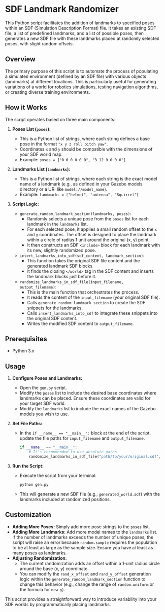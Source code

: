 # SDF Landmark Randomizer

This Python script facilitates the addition of landmarks to specified poses within an SDF (Simulation Description Format) file. It takes an existing SDF file, a list of predefined landmarks, and a list of possible poses, then generates a new SDF file with these landmarks placed at randomly selected poses, with slight random offsets.

## Overview

The primary purpose of this script is to automate the process of populating a simulated environment (defined by an SDF file) with various objects (landmarks) at different locations. This is particularly useful for generating variations of a world for robotics simulations, testing navigation algorithms, or creating diverse training environments.

## How it Works

The script operates based on three main components:

1.  **Poses List (`poses`):**
    *   This is a Python list of strings, where each string defines a base pose in the format `"x y z roll pitch yaw"`.
    *   Coordinates `x` and `y` should be compatible with the dimensions of your SDF world map.
    *   Example: `poses = ["0 0 0 0 0 0", "3 12 0 0 0 0"]`

2.  **Landmarks List (`landmarks`):**
    *   This is a Python list of strings, where each string is the exact model name of a landmark (e.g., as defined in your Gazebo models directory or a URI like `model://model_name`).
    *   Example: `landmarks = ["helmet", "antenna", "Squirrel"]`

3.  **Script Logic:**
    *   `generate_random_landmark_section(landmarks, poses)`:
        *   Randomly selects a unique pose from the `poses` list for each landmark in the `landmarks` list.
        *   For each selected pose, it applies a small random offset to the `x` and `y` coordinates. The offset is designed to place the landmark within a circle of radius 1 unit around the original (x, y) point.
        *   It then constructs an SDF `<include>` block for each landmark with its new, slightly randomized pose.
    *   `insert_landmarks_into_sdf(sdf_content, landmark_section)`:
        *   This function takes the original SDF file content and the generated landmark SDF blocks.
        *   It finds the closing `</world>` tag in the SDF content and inserts the landmark blocks just before it.
    *   `randomize_landmarks_in_sdf_file(input_filename, output_filename)`:
        *   This is the main function that orchestrates the process.
        *   It reads the content of the `input_filename` (your original SDF file).
        *   Calls `generate_random_landmark_section` to create the SDF snippets for the landmarks.
        *   Calls `insert_landmarks_into_sdf` to integrate these snippets into the original SDF content.
        *   Writes the modified SDF content to `output_filename`.

## Prerequisites

*   Python 3.x

## Usage

1.  **Configure Poses and Landmarks:**
    *   Open the `gen.py` script.
    *   Modify the `poses` list to include the desired base coordinates where landmarks can be placed. Ensure these coordinates are valid for your target SDF world.
    *   Modify the `landmarks` list to include the exact names of the Gazebo models you wish to use.

2.  **Set File Paths:**
    *   In the `if __name__ == "__main__":` block at the end of the script, update the file paths for `input_filename` and `output_filename`.
        ```python
        if __name__ == "__main__":
            # It's recommended to use absolute paths
            randomize_landmarks_in_sdf_file("path/to/your/original.sdf", "path/to/your/generated_world.sdf")
        ```

3.  **Run the Script:**
    *   Execute the script from your terminal:
        ```bash
        python gen.py
        ```
    *   This will generate a new SDF file (e.g., `generated_world.sdf`) with the landmarks included at randomized positions.

## Customization

*   **Adding More Poses:** Simply add more pose strings to the `poses` list.
*   **Adding More Landmarks:** Add more model names to the `landmarks` list. If the number of landmarks exceeds the number of unique poses, the script will raise an error because `random.sample` requires the population to be at least as large as the sample size. Ensure you have at least as many poses as landmarks.
*   **Adjusting Randomization:**
    *   The current randomization adds an offset within a 1-unit radius circle around the base (x, y) coordinate.
    *   You can modify the `rand_x_offset` and `rand_y_offset` generation logic within the `generate_random_landmark_section` function to change this behavior (e.g., change the range of `random.uniform` or the formula for `new_y`).

This script provides a straightforward way to introduce variability into your SDF worlds by programmatically placing landmarks.
